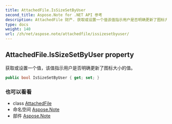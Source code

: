 ```yaml
---
title: AttachedFile.IsSizeSetByUser
second_title: Aspose.Note for .NET API 参考
description: AttachedFile 财产. 获取或设置一个值该值指示用户是否明确更新了图标大小的值
type: docs
weight: 140
url: /zh/net/aspose.note/attachedfile/issizesetbyuser/
---
```

## AttachedFile.IsSizeSetByUser property

获取或设置一个值，该值指示用户是否明确更新了图标大小的值。

```csharp
public bool IsSizeSetByUser { get; set; }
```

### 也可以看看

* class [AttachedFile](../)
* 命名空间 [Aspose.Note](../../attachedfile/)
* 部件 [Aspose.Note](../../../)


